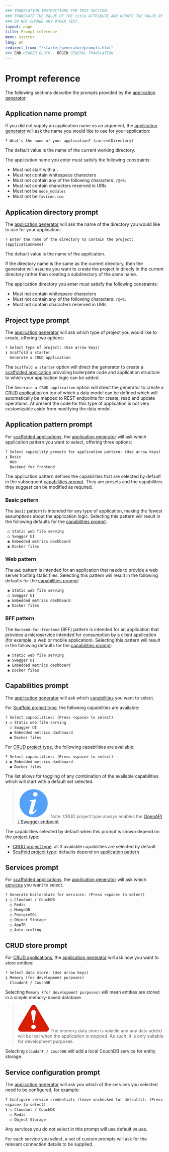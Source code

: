 ```yaml
---
### TRANSLATION INSTRUCTIONS FOR THIS SECTION:
### TRANSLATE THE VALUE OF THE title ATTRIBUTE AND UPDATE THE VALUE OF THE lang ATTRIBUTE.
### DO NOT CHANGE ANY OTHER TEXT.
layout: page
title: Prompt reference
menu: starter
lang: en
redirect_from: "/starter/generator/prompts.html"
### END HEADER BLOCK - BEGIN GENERAL TRANSLATION
---
```

[info]: ../../../assets/info-blue.png
[tip]: ../../../assets/lightbulb-yellow.png
[warning]: ../../../assets/warning-red.png

<div class="titleBlock">
	<h1>Prompt reference</h1>
</div>

The following sections describe the prompts provided by the [application generator](../generator.html).

## Application name prompt
If you did not supply an application name as an argument, the
[application generator](../generator.html) will ask the name
you would like to use for your application:

```
? What's the name of your application? (currentDirectory)
```

The default value is the name of the current working directory.

The application name you enter must satisfy the following constraints:

* Must not start with a `.`
* Must not contain whitespace characters
* Must not contain any of the following characters: `/@+%:`
* Must not contain characters reserved in URIs
* Must not be `node_modules`
* Must not be `favicon.ico`

## Application directory prompt
The [application generator](../generator.html) will ask the name
of the directory you would like to use for your application:

```
? Enter the name of the directory to contain the project: (applicationName)
```

The default value is the name of the application.

If the directory name is the same as the current directory, then the generator will assume you
want to create the project in direcly in the current directory rather than creating a subdirectory
of the same name.

The application directory you enter must satisfy the following constraints:

* Must not contain whitespace characters
* Must not contain any of the following characters: `/@+%:`
* Must not contain characters reserved in URIs

## Project type prompt

The [application generator](../generator.html) will ask which type of project
you would like to create, offering two options:

```
? Select type of project: (Use arrow keys)
❯ Scaffold a starter
  Generate a CRUD application
```

The `Scaffold a starter` option will direct the generator to create a
[scaffolded application](core_concepts.html#scaffold) providing boilerplate code
and application structure to which your application logic can be added.

The `Generate a CRUD application` option will direct the generator to create a
[CRUD application](core_concepts.html#crud) on top of which a data model can be
defined which will automatically be mapped to REST endpoints for create, read and
update operations. At present the code for this type of application is not very
customizable aside from modifying the data model.

## Application pattern prompt
For [scaffolded applications](core_concepts.html#scaffold), the
[application generator](../generator.html) will
ask which application pattern you want to select, offering three options:

```
? Select capability presets for application pattern: (Use arrow keys)
❯ Basic
  Web
  Backend for frontend
```

The application pattern defines the capabilities that are selected by default in the subsequent
[capabilities prompt](#capabilities-prompt). They are presets and the capabilities they suggest
can be modified as required.

### Basic pattern
The `Basic` pattern is intended for any type of application, making the fewest assumptions
about the application logic. Selecting this pattern will result in the following defaults
for the [capabilities prompt](#capabilities-prompt):

```
 ◯ Static web file serving
 ◯ Swagger UI
 ◉ Embedded metrics dashboard
 ◉ Docker files
```

### Web pattern
The `Web` pattern is intended for an application that needs to provide a web server
hosting static files. Selecting this pattern will result in the following defaults
for the [capabilities prompt](#capabilities-prompt):

```
 ◉ Static web file serving
 ◯ Swagger UI
 ◉ Embedded metrics dashboard
 ◉ Docker files
```

### BFF pattern
The `Backend-for-frontend` (BFF) pattern is intended for an application that provides
a microservice intended for consumption by a client application (for example, a
web or mobile application). Selecting this pattern will result in the following defaults
for the [capabilities prompt](#capabilities-prompt):

```
 ◉ Static web file serving
 ◉ Swagger UI
 ◉ Embedded metrics dashboard
 ◉ Docker files
```

## Capabilities prompt
The [application generator](../generator.html) will
ask which [capabilities](core_concepts.html#capabilities) you want to select.

For [Scaffold project type](core_concepts.html#scaffold), the following capabilities
are available:

```
? Select capabilities: (Press <space> to select)
❯ ◯ Static web file serving
  ◯ Swagger UI
  ◉ Embedded metrics dashboard
  ◉ Docker files
```

For [CRUD project type](core_concepts.html#crud), the following capabilities
are available:

```
? Select capabilities: (Press <space> to select)
❯ ◉ Embedded metrics dashboard
  ◉ Docker files
```

The list allows for toggling of any combination of the available capabilities which
will start with a default set selected.

> ![info] Note: CRUD project type always enables the
> [OpenAPI / Swagger endpoint](core_concepts.html#swagger-fileserving-endpoint-capability)

The capabilities selected by default when this prompt is shown depend on the [project type](core_concepts.html#project-type):

* [CRUD project type](core_concepts.html#crud): all 3 available capabilities are selected by default
* [Scaffold project type](core_concepts.html#scaffold): defaults depend on [application pattern](#application-pattern-prompt)

## Services prompt
For [scaffolded applications](core_concepts.html#scaffold), the
[application generator](command_line_tools.html#application-generator) will
ask which [services](core_concepts.html#services) you want to select.

```
? Generate boilerplate for services: (Press <space> to select)
❯ ◯ Cloudant / CouchDB
  ◯ Redis
  ◯ MongoDB
  ◯ PostgreSQL
  ◯ Object Storage
  ◯ AppID
  ◯ Auto-scaling
```

## CRUD store prompt
For [CRUD applications](core_concepts.html#crud), the
[application generator](../generator.html) will
ask how you want to store entities:

```
? Select data store: (Use arrow keys)
❯ Memory (for development purposes)
  Cloudant / CouchDB
```

Selecting `Memory (for development purposes)` will mean entities are stored in a simple
memory-based database.

> ![warning] The memory data store is volatile and any data added will be lost when
> the application is stopped. As such, it is only suitable for development purposes.

Selecting `Cloudant / CouchDB` will add a local CouchDB service for entity storage.

## Service configuration prompt
The [application generator](../generator.html) will
ask you which of the services you selected need to be configured, for example:

```
? Configure service credentials (leave unchecked for defaults): (Press <space> to select)
❯ ◯ Cloudant / CouchDB
  ◯ Redis
  ◯ Object Storage
```

Any services you do not select in this prompt will use default values.

For each service you select, a set of custom prompts will ask for the relevant connection
details to be supplied.

